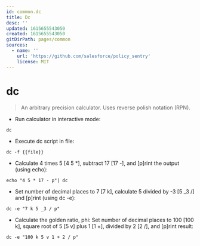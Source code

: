 ```yaml
---
id: common.dc
title: Dc
desc: ''
updated: 1615655543050
created: 1615655543050
gitDirPath: pages/common
sources:
  - name: ''
    url: 'https://github.com/salesforce/policy_sentry'
    license: MIT
---
```

# dc

> An arbitrary precision calculator. Uses reverse polish notation (RPN).

- Run calculator in interactive mode:

`dc`

- Execute dc script in file:

`dc -f {{file}}`

- Calculate 4 times 5 [4 5 *], subtract 17 [17 -], and [p]rint the output (using echo):

`echo "4 5 * 17 - p"| dc`

- Set number of decimal places to 7 [7 k], calculate 5 divided by -3 [5 _3 /] and [p]rint (using dc -e):

`dc -e "7 k 5 _3 / p"`

- Calculate the golden ratio, phi: Set number of decimal places to 100 [100 k], square root of 5 [5 v] plus 1 [1 +], divided by 2 [2 /], and [p]rint result:

`dc -e "100 k 5 v 1 + 2 / p"`

